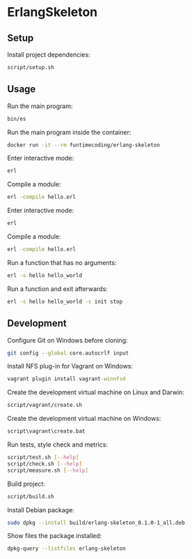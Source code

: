 # ErlangSkeleton

## Setup

Install project dependencies:

```sh
script/setup.sh
```


## Usage

Run the main program:

```sh
bin/es
```

Run the main program inside the container:

```sh
docker run -it --rm funtimecoding/erlang-skeleton
```

Enter interactive mode:

```sh
erl
```

Compile a module:

```sh
erl -compile hello.erl
```

Enter interactive mode:

```sh
erl
```

Compile a module:

```sh
erl -compile hello.erl
```

Run a function that has no arguments:

```sh
erl -s hello hello_world
```

Run a function and exit afterwards:

```sh
erl -s hello hello_world -s init stop
```


## Development

Configure Git on Windows before cloning:

```sh
git config --global core.autocrlf input
```

Install NFS plug-in for Vagrant on Windows:

```bat
vagrant plugin install vagrant-winnfsd
```

Create the development virtual machine on Linux and Darwin:

```sh
script/vagrant/create.sh
```

Create the development virtual machine on Windows:

```bat
script\vagrant\create.bat
```

Run tests, style check and metrics:

```sh
script/test.sh [--help]
script/check.sh [--help]
script/measure.sh [--help]
```

Build project:

```sh
script/build.sh
```

Install Debian package:

```sh
sudo dpkg --install build/erlang-skeleton_0.1.0-1_all.deb
```

Show files the package installed:

```sh
dpkg-query --listfiles erlang-skeleton
```
